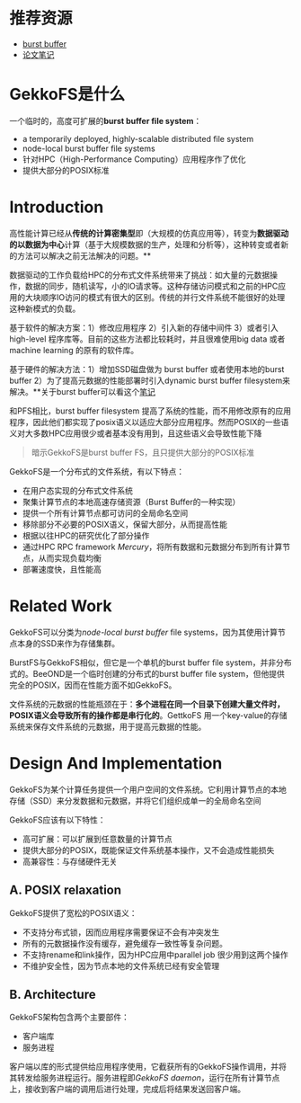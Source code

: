 # 推荐资源
- [burst buffer](https://blog.csdn.net/qq_31910613/article/details/128281735)
- [论文笔记](https://zhuanlan.zhihu.com/p/376758794)

# GekkoFS是什么
一个临时的，高度可扩展的**burst buffer file system**：
- a temporarily deployed, highly-scalable distributed file system
- node-local burst buffer file systems
- 针对HPC（High-Performance Computing）应用程序作了优化
- 提供大部分的POSIX标准

# Introduction
高性能计算已经从**传统的计算密集型**即（大规模的仿真应用等），转变为**数据驱动的以数据为中心**计算（基于大规模数据的生产，处理和分析等），这种转变或者新的方法可以解决之前无法解决的问题。**

数据驱动的工作负载给HPC的分布式文件系统带来了挑战：如大量的元数据操作，数据的同步，随机读写，小的IO请求等。这种存储访问模式和之前的HPC应用的大块顺序IO访问的模式有很大的区别。传统的并行文件系统不能很好的处理这种新模式的负载。

基于软件的解决方案：1）修改应用程序 2）引入新的存储中间件 3）或者引入high-level 程序库等。目前的这些方法都比较耗时，并且很难使用big data 或者 machine learning 的原有的软件库。

基于硬件的解决方法：1）增加SSD磁盘做为 burst buffer 或者使用本地的burst buffer 2）为了提高元数据的性能部署时引入dynamic burst buffer filesystem来解决。**关于burst buffer可以看这个[笔记](obsidian://open?vault=%E4%BB%8E%E5%A4%A7%E4%B8%89%E5%BC%80%E5%A7%8B%E7%9A%84%E5%AD%A6%E4%B9%A0&file=RDMA%E4%B8%8EPFS%2F%E6%96%87%E4%BB%B6%E7%B3%BB%E7%BB%9F%2F%E8%AE%BA%E6%96%87%2FGekkoFS%2FBurst%20Buffer)

和PFS相比，burst buffer filesystem 提高了系统的性能，而不用修改原有的应用程序，因此他们都实现了posix语义以适应大部分应用程序。然而POSIX的一些语义对大多数HPC应用很少或者基本没有用到，且这些语义会导致性能下降
>暗示GekkoFS是burst buffer FS，且只提供大部分的POSIX标准

GekkoFS是一个分布式的文件系统，有以下特点：
- 在用户态实现的分布式文件系统
- 聚集计算节点的本地高速存储资源（Burst Buffer的一种实现）
- 提供一个所有计算节点都可访问的全局命名空间
- 移除部分不必要的POSIX语义，保留大部分，从而提高性能
- 根据以往HPC的研究优化了部分操作
- 通过HPC RPC framework *Mercury*，将所有数据和元数据分布到所有计算节点，从而实现负载均衡
- 部署速度快，且性能高

# Related Work
GekkoFS可以分类为*node-local burst buffer* file systems，因为其使用计算节点本身的SSD来作为存储集群。

BurstFS与GekkoFS相似，但它是一个单机的burst buffer file system，并非分布式的。BeeOND是一个临时创建的分布式的burst buffer file system，但他提供完全的POSIX，因而在性能方面不如GekkoFS。

文件系统的元数据的性能瓶颈在于：**多个进程在同一个目录下创建大量文件时，POSIX语义会导致所有的操作都是串行化的**。GettkoFS 用一个key-value的存储系统来保存文件系统的元数据，用于提高元数据的性能。

# Design And Implementation
GekkoFS为某个计算任务提供一个用户空间的文件系统。它利用计算节点的本地存储（SSD）来分发数据和元数据，并将它们组织成单一的全局命名空间

GekkoFS应该有以下特性：
- 高可扩展：可以扩展到任意数量的计算节点
- 提供大部分的POSIX，既能保证文件系统基本操作，又不会造成性能损失
- 高兼容性：与存储硬件无关

## A. POSIX relaxation
GekkoFS提供了宽松的POSIX语义：
- 不支持分布式锁，因而应用程序需要保证不会有冲突发生
- 所有的元数据操作没有缓存，避免缓存一致性等复杂问题。
- 不支持rename和link操作，因为HPC应用中parallel job 很少用到这两个操作
- 不维护安全性，因为节点本地的文件系统已经有安全管理

## B. Architecture
GekkoFS架构包含两个主要部件：
- 客户端库
- 服务进程

客户端以库的形式提供给应用程序使用，它截获所有的GekkoFS操作调用，并将其转发给服务进程运行。服务进程即*GekkoFS daemon*，运行在所有计算节点上，接收到客户端的调用后进行处理，完成后将结果发送回客户端。


